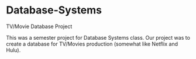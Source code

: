 # Database-Systems
TV/Movie Database Project

This was a semester project for Database Systems class. 
Our project was to create a database for TV/Movies production (somewhat like Netflix and Hulu). 
